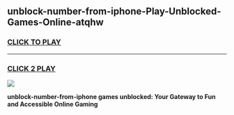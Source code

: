 
## unblock-number-from-iphone-Play-Unblocked-Games-Online-atqhw
<h3>
<a href="https://premium76.site?title=unblock-number-from-iphone&ref=25A">CLICK TO PLAY</a></h3>
<hr>

<h3>
<a href="https://premium76.site?title=unblock-number-from-iphone&ref=25A">CLICK 2 PLAY</a>
  
</h3>

<a href="https://premium76.site?title=unblock-number-from-iphone&ref=25A"><img src="https://clearcache.store/games.png"></a>


**unblock-number-from-iphone games unblocked: Your Gateway to Fun and Accessible Online Gaming**
